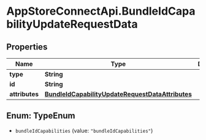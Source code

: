 # AppStoreConnectApi.BundleIdCapabilityUpdateRequestData

## Properties

Name | Type | Description | Notes
------------ | ------------- | ------------- | -------------
**type** | **String** |  | 
**id** | **String** |  | 
**attributes** | [**BundleIdCapabilityUpdateRequestDataAttributes**](BundleIdCapabilityUpdateRequestDataAttributes.md) |  | [optional] 



## Enum: TypeEnum


* `bundleIdCapabilities` (value: `"bundleIdCapabilities"`)




